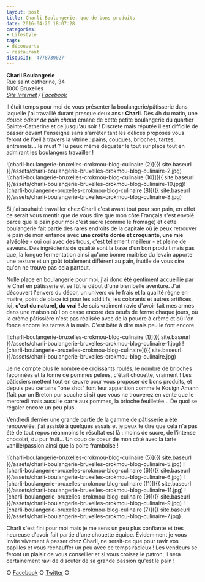 ```yaml
---
layout: post
title: Charli Boulangerie, que de bons produits
date: 2016-04-26 18:07:28
categories: 
- Lifestyle
tags: 
- découverte
- restaurant
disqusId: '4778739027'
---
```


**Charli Boulangerie**  
Rue saint catherine, 34  
1000 Bruxelles  
_[Site Internet](http://www.charliboulangerie.com/) / [Facebook](https://www.facebook.com/Charli-602436689845685)_

Il était temps pour moi de vous présenter la boulangerie/pâtisserie dans laquelle j'ai travaillé durant presque deux ans : **Charli**. Dès 4h du matin, une _douce odeur de pain chaud_ émane de cette petite boulangerie du quartier Sainte-Catherine et ce jusqu'au soir ! Discrète mais réputée il est difficile de passer devant l'enseigne sans s'arrêter tant les délices proposés vous feront de l’œil à travers la vitrine : pains, couques, brioches, tartes, entremets... le must ? Tu peux même déguster le tout sur place tout en admirant les boulangers travailler !

![charli-boulangerie-bruxelles-crokmou-blog-culinaire (2)]({{ site.baseurl }}/assets/charli-boulangerie-bruxelles-crokmou-blog-culinaire-2.jpg)  
![charli-boulangerie-bruxelles-crokmou-blog-culinaire (10)]({{ site.baseurl }}/assets/charli-boulangerie-bruxelles-crokmou-blog-culinaire-10.jpg)![charli-boulangerie-bruxelles-crokmou-blog-culinaire (8)]({{ site.baseurl }}/assets/charli-boulangerie-bruxelles-crokmou-blog-culinaire-8.jpg)

Si j'ai souhaité travailler chez Charli c'est avant tout pour son pain, en effet ce serait vous mentir que de vous dire que mon côté Français s'est envolé parce que le pain pour moi c'est sacré (comme le fromage) et cette boulangerie fait partie des rares endroits de la capitale où je peux retrouver le pain de mon enfance avec **une croûte dorée et croquante, une mie alvéolée** - oui oui avec des trous, c'est tellement meilleur - et pleine de saveurs. Des ingrédients de qualité sont la base d'un bon produit mais pas que, la longue fermentation ainsi qu'une bonne maitrise du levain apporte une texture et un goût totalement différent au pain, inutile de vous dire qu'on ne trouve pas cela partout.

Nulle place en boulangerie pour moi, j'ai donc été gentiment accueillie par le Chef en pâtisserie et se fût le début d'une bien belle aventure. J'ai découvert l'envers du décor, un univers où le frais et la qualité règne en maitre, point de place ici pour les additifs, les colorants et autres artifices, **ici, c'est du naturel, du vrai** ! Je suis vraiment ravie d'avoir fait mes armes dans une maison où l'on casse encore des oeufs de ferme chaque jours, où la crème pâtissière n'est pas réalisée avec de la poudre à crème et où l'on fonce encore les tartes à la main. C'est bête à dire mais peu le font encore.

![charli-boulangerie-bruxelles-crokmou-blog-culinaire (1)]({{ site.baseurl }}/assets/charli-boulangerie-bruxelles-crokmou-blog-culinaire-1.jpg) ![charli-boulangerie-bruxelles-crokmou-blog-culinaire]({{ site.baseurl }}/assets/charli-boulangerie-bruxelles-crokmou-blog-culinaire.jpg)

Je ne compte plus le nombre de croissants roulés, le nombre de brioches façonnées et la tonne de pommes pelées, c'était chouette, vraiment ! Les pâtissiers mettent tout en œuvre pour vous proposer de bons produits, et depuis peu certains "one shot" font leur apparition comme le Kouign Amann (fait par un Breton pur souche si si) que vous ne trouverez en vente que le mercredi mais aussi le carré aux pommes, la brioche feuilletée... De quoi se régaler encore un peu plus.

Vendredi dernier une grande partie de la gamme de pâtisserie a été renouvelée, j'ai assisté à quelques essais et je peux te dire que cela n'a pas été de tout repos néanmoins le résultat est là : moins de sucre, de l'intense chocolat, du pur fruit... Un coup de coeur de mon côté avec la tarte vanille/passion ainsi que la poire framboise !

![charli-boulangerie-bruxelles-crokmou-blog-culinaire (5)]({{ site.baseurl }}/assets/charli-boulangerie-bruxelles-crokmou-blog-culinaire-5.jpg) ![charli-boulangerie-bruxelles-crokmou-blog-culinaire (6)]({{ site.baseurl }}/assets/charli-boulangerie-bruxelles-crokmou-blog-culinaire-6.jpg) ![charli-boulangerie-bruxelles-crokmou-blog-culinaire (11)]({{ site.baseurl }}/assets/charli-boulangerie-bruxelles-crokmou-blog-culinaire-11.jpg) ![charli-boulangerie-bruxelles-crokmou-blog-culinaire (9)]({{ site.baseurl }}/assets/charli-boulangerie-bruxelles-crokmou-blog-culinaire-9.jpg) ![charli-boulangerie-bruxelles-crokmou-blog-culinaire (7)]({{ site.baseurl }}/assets/charli-boulangerie-bruxelles-crokmou-blog-culinaire-7.jpg)

Charli s'est fini pour moi mais je me sens un peu plus confiante et très heureuse d'avoir fait partie d'une chouette équipe. Évidemment je vous invite vivement à passer chez Charli, ne serait-ce que pour ravir vos papilles et vous réchauffer un peu avec ce temps radieux ! Les vendeurs se feront un plaisir de vous conseiller et si vous croisez le patron, il sera certainement ravi de discuter de sa grande passion qu'est le pain !

○ [Facebook](https://www.facebook.com/crokmou.blog) ○ [Twitter](https://twitter.com/Crokmou) ○